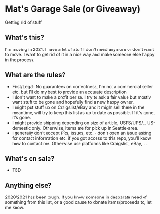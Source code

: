 # Mat's Garage Sale (or Giveaway)
Getting rid of stuff

## What's this?
I'm moving in 2021. I have a lot of stuff I don't need anymore or don't want to move. I want to get rid of it in a nice way and make someone else happy in the process.

## What are the rules?
- First/Legal: No guarantees on correctness, I'm not a commercial seller etc. but I'll do my best to provide an accurate description
- I don't want to make a profit per se. I try to ask a fair value but mostly want stuff to be gone and hopefully find a new happy owner.
- I might put stuff up on Craigslist/eBay and it might sell there in the meantime, will try to keep this list as up to date as possible. If it's gone, it's gone.
- I might provide shipping depending on size of article, USPS/UPS/... US-domestic only. Otherwise, items are for pick up in Seattle-area.
- I generally don't accept PRs, issues, etc. - don't open an issue asking for contact information etc. if you got access to this repo, you'll know how to contact me. Otherwise use platforms like Craigslist, eBay, ...

## What's on sale?
- TBD

## Anything else?
2020/2021 has been tough. If you know someone in desparate need of something from this list, or a good cause to donate items/proceeds to, let me know.
